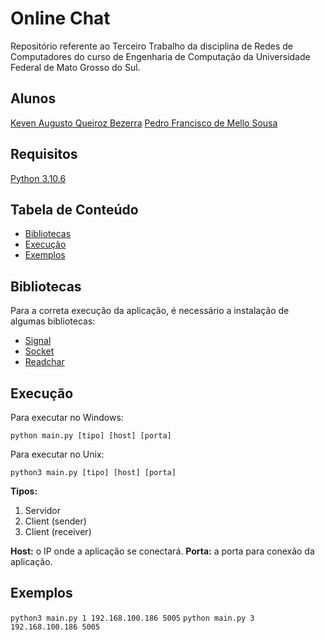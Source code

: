 ﻿# Online Chat

Repositório referente ao Terceiro Trabalho da disciplina de Redes de Computadores do curso de Engenharia de Computação da Universidade Federal de Mato Grosso do Sul.

## Alunos

[Keven Augusto Queiroz Bezerra](https://github.com/kevenaugusto)
[Pedro Francisco de Mello Sousa](https://github.com/jantapao)

## Requisitos

[Python 3.10.6](https://www.python.org/downloads/release/python-3106/)

## Tabela de Conteúdo

 - [Bibliotecas](#bibliotecas)
 - [Execução](#execu%C3%A7%C3%A3o)
 - [Exemplos](#exemplos)

## Bibliotecas

Para a correta execução da aplicação, é necessário a instalação de algumas bibliotecas:

 - [Signal](https://docs.python.org/3/library/signal.html)
 - [Socket](https://docs.python.org/3/library/socket.html)
 - [Readchar](https://pypi.org/project/readchar/)

## Execução

Para executar no Windows:

```python main.py [tipo] [host] [porta]```

Para executar no Unix:

```python3 main.py [tipo] [host] [porta]```

**Tipos:**

 1. Servidor
 2. Client (sender)
 3. Client (receiver)

**Host:** o IP onde a aplicação se conectará.
**Porta:** a porta para conexão da aplicação.

## Exemplos

```python3 main.py 1 192.168.100.186 5005```
```python main.py 3 192.168.100.186 5005```
